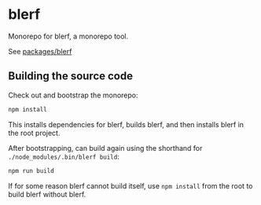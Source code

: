 # blerf

Monorepo for blerf, a monorepo tool.

See [packages/blerf](packages/blerf)

## Building the source code

Check out and bootstrap the monorepo:

```bash
npm install
```

This installs dependencies for blerf, builds blerf, and then installs blerf in the root project.

After bootstrapping, can build again using the shorthand for `./node_modules/.bin/blerf build`:

```bash
npm run build
```

If for some reason blerf cannot build itself, use `npm install` from the root to build blerf without blerf.
